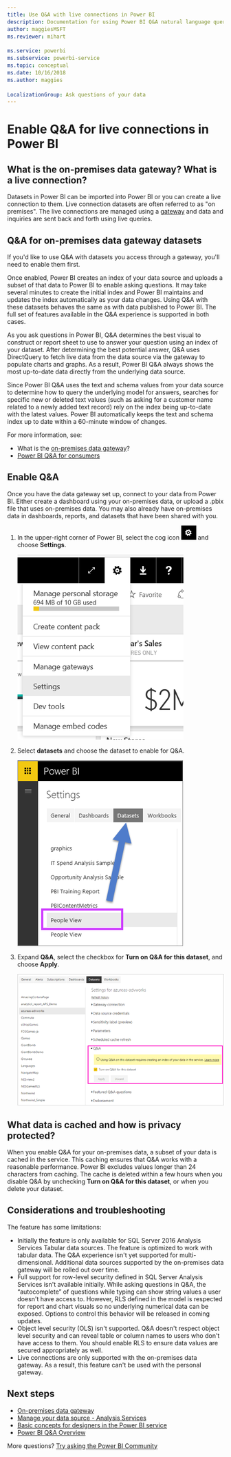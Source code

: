 ```yaml
---
title: Use Q&A with live connections in Power BI
description: Documentation for using Power BI Q&A natural language queries with live connections to Analysis Services data and the on-premises data gateway.
author: maggiesMSFT
ms.reviewer: mihart

ms.service: powerbi
ms.subservice: powerbi-service
ms.topic: conceptual
ms.date: 10/16/2018
ms.author: maggies 

LocalizationGroup: Ask questions of your data
---
```

# Enable Q&A for live connections in Power BI
## What is the on-premises data gateway?  What is a live connection?
Datasets in Power BI can be imported into Power BI or you can create a live connection to them. Live connection datasets are often referred to as "on premises". The live connections are managed using a [gateway](service-gateway-onprem.md) and data and inquiries are sent back and forth using live queries.

## Q&A for on-premises data gateway datasets
If you'd like to use Q&A with datasets you access through a gateway, you'll need to enable them first.

Once enabled, Power BI creates an index of your data source and uploads a subset of that data to Power BI to enable asking questions. It may take several minutes to create the initial index and Power BI maintains and updates the index automatically as your data changes. Using Q&A with these datasets behaves the same as with data published to Power BI. The full set of features available in the Q&A experience is supported in both cases.

As you ask questions in Power BI, Q&A determines the best visual to construct or report sheet to use to answer your question using an index of your dataset. After determining the best potential answer, Q&A uses DirectQuery to fetch live data from the data source via the gateway to populate charts and graphs. As a result, Power BI Q&A always shows the most up-to-date data directly from the underlying data source.

Since Power BI Q&A uses the text and schema values from your data source to determine how to query the underlying model for answers, searches for specific new or deleted text values (such as asking for a customer name related to a newly added text record) rely on the index being up-to-date with the latest values. Power BI automatically keeps the text and schema index up to date within a 60-minute window of changes.

For more information, see:

* What is the [on-premises data gateway](service-gateway-onprem.md)?
* [Power BI Q&A for consumers](consumer/end-user-q-and-a.md)

## Enable Q&A
Once you have the data gateway set up, connect to your data from Power BI.  Either create a dashboard using your on-premises data, or upload a .pbix file that uses on-premises data.  You may also already have on-premises data in dashboards, reports, and datasets that have been shared with you.

1. In the upper-right corner of Power BI, select the cog icon ![gear icon](media/service-q-and-a-direct-query/power-bi-cog.png) and choose **Settings**.
   
   ![Settings menu](media/service-q-and-a-direct-query/powerbi-settings.png)
2. Select **datasets** and choose the dataset to enable for Q&A.
   
   ![Datasets screen of Settings menu](media/service-q-and-a-direct-query/power-bi-q-and-a-settings.png)
3. Expand **Q&A**, select the checkbox for **Turn on Q&A for this dataset**, and choose **Apply**.
   
    ![Q&A area expanded](media/service-q-and-a-direct-query/power-bi-qna-dataset-direct-query.png)

## What data is cached and how is privacy protected?
When you enable Q&A for your on-premises data, a subset of your data is cached in the service. This caching ensures that Q&A works with a reasonable performance. Power BI excludes values longer than 24 characters from caching. The cache is deleted within a few hours when you disable Q&A by unchecking **Turn on Q&A for this dataset**, or when you delete your dataset.

## Considerations and troubleshooting
The feature has some limitations:

* Initially the feature is only available for SQL Server 2016 Analysis Services Tabular data sources. The feature is optimized to work with tabular data. The Q&A experience isn't yet supported for multi-dimensional. Additional data sources supported by the on-premises data gateway will be rolled out over time.
* Full support for row-level security defined in SQL Server Analysis Services isn't available initially. While asking questions in Q&A, the “autocomplete” of questions while typing can show string values a user doesn't have access to. However, RLS defined in the model is respected for report and chart visuals so no underlying numerical data can be exposed. Options to control this behavior will be released in coming updates.
* Object level security (OLS) isn't supported. Q&A doesn't respect object level security and can reveal table or column names to users who don't have access to them. You should enable RLS to ensure data values are secured appropriately as well. 
* Live connections are only supported with the on-premises data gateway. As a result, this feature can't be used with the personal gateway.

## Next steps

- [On-premises data gateway](service-gateway-onprem.md)  
- [Manage your data source - Analysis Services](service-gateway-enterprise-manage-ssas.md)  
- [Basic concepts for designers in the Power BI service](service-basic-concepts.md)  
- [Power BI Q&A Overview](consumer/end-user-q-and-a.md)  

More questions? [Try asking the Power BI Community](https://community.powerbi.com/)

